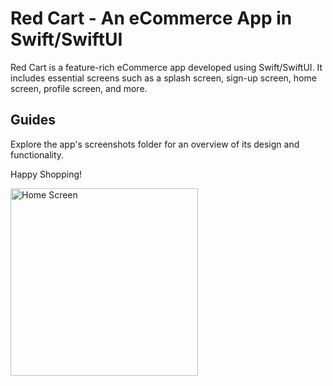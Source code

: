 <h1>Red Cart - An eCommerce App in Swift/SwiftUI</h1>
<p>Red Cart is a feature-rich eCommerce app developed using Swift/SwiftUI. It includes essential screens such as a splash screen, sign-up screen, home screen, profile screen, and more.</p>
<h2>Guides</h2>
<p>Explore the app's screenshots folder for an overview of its design and functionality.</p>
<p>Happy Shopping!</p>

<img src="https://github.com/user-attachments/assets/e98c1812-71d6-4c5f-bb5a-ec4cdfbeb8ab" alt="Home Screen" width="300">


